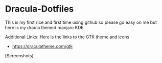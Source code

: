 # Dracula-Dotfiles

This is my first rice and first time using github so please go easy on me 
but here is my draula themed manjaro KDE 

Additional Links:
Here is the links to the GTK theme and icons
- https://draculatheme.com/gtk

[Screenshots]
